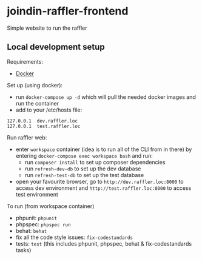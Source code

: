 # joindin-raffler-frontend
Simple website to run the raffler



## Local development setup

Requirements:

* [Docker](https://docs.docker.com/engine/installation/)

 
 
Set up (using docker):
 - run ```docker-compose up -d``` which will pull the needed docker images and run the container
 - add to your /etc/hosts file:
 ```
 127.0.0.1	dev.raffler.loc
 127.0.0.1	test.raffler.loc
 ```
 
 
Run raffler web:
 - enter `workspace` container (idea is to run all of the CLI from in there) by entering `docker-compose exec workspace bash` and run:
   - run `composer install` to set up composer dependencies
   - run `refresh-dev-db` to set up the dev database
   - run `refresh-test-db` to set up the test database
 - open your favourite browser, go to `http://dev.raffler.loc:8000` to access dev environment and `http://test.raffler.loc:8000` to access test environment
        
To run (from workspace container)
 - phpunit: `phpunit`
 - phpspec: `phpspec run`
 - behat: `behat`
 - fix all the code style issues: `fix-codestandards`
 - tests: `test` (this includes phpunit, phpspec, behat & fix-codestandards tasks)
